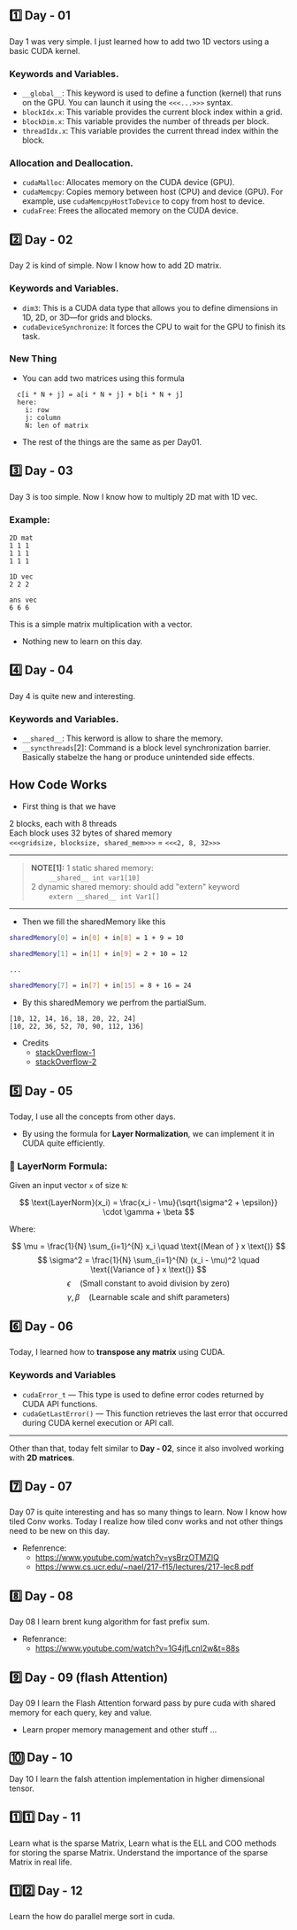 ## 1️⃣ Day - 01
Day 1 was very simple. I just learned how to add two 1D vectors using a basic CUDA kernel.

### Keywords and Variables.
- `__global__`: This keyword is used to define a function (kernel) that runs on the GPU. You can launch it using the `<<<...>>>` syntax.
- `blockIdx.x`: This variable provides the current block index within a grid.
- `blockDim.x`: This variable provides the number of threads per block.
- `threadIdx.x`: This variable provides the current thread index within the block.

### Allocation and Deallocation.

- `cudaMalloc`: Allocates memory on the CUDA device (GPU).
- `cudaMemcpy`: Copies memory between host (CPU) and device (GPU). For example, use `cudaMemcpyHostToDevice` to copy from host to device.
- `cudaFree`: Frees the allocated memory on the CUDA device.
  
## 2️⃣ Day - 02
Day 2 is kind of simple. Now I know how to add 2D matrix.

### Keywords and Variables.
- `dim3`: This is a CUDA data type that allows you to define dimensions in 1D, 2D, or 3D—for grids and blocks.
- `cudaDeviceSynchronize`: It forces the CPU to wait for the GPU to finish its task.

### New Thing
- You can add two matrices using this formula
```
  c[i * N + j] = a[i * N + j] + b[i * N + j]
  here:
    i: row
    j: column
    N: len of matrix
```
- The rest of the things are the same as per Day01.

## 3️⃣ Day - 03
Day 3 is too simple. Now I know how to multiply 2D mat with 1D vec.

### Example:
```
2D mat
1 1 1 
1 1 1 
1 1 1 

1D vec
2 2 2 

ans vec
6 6 6

```

This is a simple matrix multiplication with a vector.
- Nothing new to learn on this day.

## 4️⃣ Day - 04
Day 4 is quite new and interesting.

### Keywords and Variables.
- `__shared__`: This kerword is allow to share the memory.
- `__syncthreads`[2]: Command is a block level synchronization barrier. Basically stabelze the hang or produce unintended side effects.

## How Code Works

- First thing is that we have

2 blocks, each with 8 threads <br>
Each block uses 32 bytes of shared memory <br>
`<<<gridsize, blocksize, shared_mem>>>` = `<<<2, 8, 32>>>`

---
>**NOTE[1]:** 1 static shared memory: <br>
&emsp;&emsp; `__shared__ int var1[10]` <br>
2 dynamic shared memory: should add "extern" keyword <br>
&emsp;&emsp; `extern __shared__ int Var1[]`
---

- Then we fill the sharedMemory like this

```bash
sharedMemory[0] = in[0] + in[8] = 1 + 9 = 10

sharedMemory[1] = in[1] + in[9] = 2 + 10 = 12

...

sharedMemory[7] = in[7] + in[15] = 8 + 16 = 24
```

- By this sharedMemory we perfrom the partialSum.
```
[10, 12, 14, 16, 18, 20, 22, 24]
[10, 22, 36, 52, 70, 90, 112, 136]
```

- Credits <br>
  - [stackOverflow-1](https://stackoverflow.com/questions/12066730/allocate-shared-variables-in-cuda)
  - [stackOverflow-2](https://stackoverflow.com/questions/15240432/does-syncthreads-synchronize-all-threads-in-the-grid)
  
## 5️⃣ Day - 05

Today, I use all the concepts from other days.

- By using the formula for **Layer Normalization**, we can implement it in CUDA quite efficiently.

### 📐 LayerNorm Formula:

Given an input vector `x` of size `N`:

$$
\text{LayerNorm}(x_i) = \frac{x_i - \mu}{\sqrt{\sigma^2 + \epsilon}} \cdot \gamma + \beta
$$

Where: <br>

$$ \mu = \frac{1}{N} \sum_{i=1}^{N} x_i \quad \text{(Mean of } x \text{)} $$ 
$$ \sigma^2 = \frac{1}{N} \sum_{i=1}^{N} (x_i - \mu)^2 \quad \text{(Variance of } x \text{)} $$
$$ \epsilon \quad \text{(Small constant to avoid division by zero)} $$
$$ \gamma, \beta \quad \text{(Learnable scale and shift parameters)} $$

## 6️⃣ Day - 06

Today, I learned how to **transpose any matrix** using CUDA.

### Keywords and Variables

- `cudaError_t` — This type is used to define error codes returned by CUDA API functions.
- `cudaGetLastError()` — This function retrieves the last error that occurred during CUDA kernel execution or API call.

---

Other than that, today felt similar to **Day - 02**, since it also involved working with **2D matrices**.

## 7️⃣ Day - 07

Day 07 is quite interesting and has so many things to learn. Now I know how tiled Conv works. Today I realize how tiled conv works and not other things need to be new on this day. 

- Refenrence:
  - https://www.youtube.com/watch?v=ysBrzOTMZlQ
  - https://www.cs.ucr.edu/~nael/217-f15/lectures/217-lec8.pdf

## 8️⃣ Day - 08

Day 08 I learn brent kung algorithm for fast prefix sum.

- Refenrance:
  - https://www.youtube.com/watch?v=1G4jfLcnI2w&t=88s
  
## 9️⃣ Day - 09 (flash Attention)
 
Day 09 I learn the Flash Attention forward pass by pure cuda with shared memory for each query, key and value.

- Learn proper memory management and other stuff ...

## 🔟 Day - 10

Day 10 I learn the falsh attention implementation in higher dimensional tensor.

## 1️⃣1️⃣ Day - 11

Learn what is the sparse Matrix, Learn what is the ELL and COO methods for storing the sparse Matrix.
Understand the importance of the sparse Matrix in real life.

## 1️⃣2️⃣ Day - 12 
 
Learn the how do parallel merge sort in cuda.